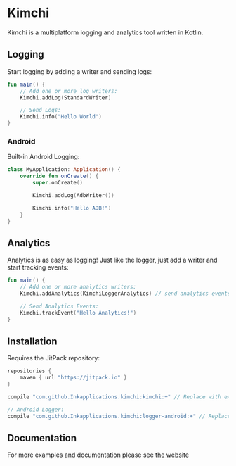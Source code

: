 Kimchi
======

Kimchi is a multiplatform logging and analytics tool written in Kotlin.

## Logging

Start logging by adding a writer and sending logs:

```kotlin
fun main() {
    // Add one or more log writers:
    Kimchi.addLog(StandardWriter)

    // Send Logs:
    Kimchi.info("Hello World")
}
```

### Android

Built-in Android Logging:

```kotlin
class MyApplication: Application() {
    override fun onCreate() {
        super.onCreate()

        Kimchi.addLog(AdbWriter())

        Kimchi.info("Hello ADB!")
    }
}
```

## Analytics

Analytics is as easy as logging!
Just like the logger, just add a writer and start tracking events:

```kotlin
fun main() {
    // Add one or more analytics writers:
    Kimchi.addAnalytics(KimchiLoggerAnalytics) // send analytics events to the logger.

    // Send Analytics Events:
    Kimchi.trackEvent("Hello Analytics!")
}
```

## Installation

Requires the JitPack repository:

```gradle
repositories {
    maven { url "https://jitpack.io" }
}
```

```gradle
compile "com.github.Inkapplications.kimchi:kimchi:+" // Replace with exact version

// Android Logger:
compile "com.github.Inkapplications.kimchi:logger-android:+" // Replace with exact version
```

## Documentation

For more examples and documentation please see [the website](https://kimchi.inkapplications.com)
